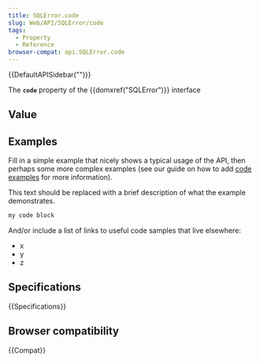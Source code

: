 ```yaml
---
title: SQLError.code
slug: Web/API/SQLError/code
tags:
  - Property
  - Reference
browser-compat: api.SQLError.code
---
```

{{DefaultAPISidebar("")}}

The **`code`** property of the {{domxref("SQLError")}} interface 

## Value



## Examples

Fill in a simple example that nicely shows a typical usage of the API, then perhaps some more complex examples (see our guide on how to add [code examples](/en-US/docs/MDN/Contribute/Structures/Code_examples) for more information).

This text should be replaced with a brief description of what the example demonstrates.

```js
my code block
```

And/or include a list of links to useful code samples that live elsewhere:

*   x
*   y
*   z

## Specifications

{{Specifications}}

## Browser compatibility

{{Compat}}


